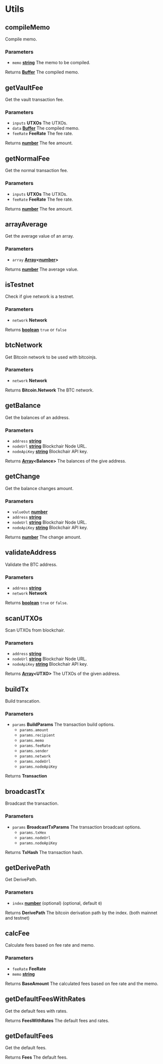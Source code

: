 # Utils

<!-- Generated by documentation.js. Update this documentation by updating the source code. -->

## compileMemo

Compile memo.

### Parameters

-   `memo` **[string][1]** The memo to be compiled.

Returns **[Buffer][2]** The compiled memo.

## getVaultFee

Get the vault transaction fee.

### Parameters

-   `inputs` **UTXOs** The UTXOs.
-   `data` **[Buffer][2]** The compiled memo.
-   `feeRate` **FeeRate** The fee rate.

Returns **[number][3]** The fee amount.

## getNormalFee

Get the normal transaction fee.

### Parameters

-   `inputs` **UTXOs** The UTXOs.
-   `feeRate` **FeeRate** The fee rate.

Returns **[number][3]** The fee amount.

## arrayAverage

Get the average value of an array.

### Parameters

-   `array` **[Array][4]&lt;[number][3]>** 

Returns **[number][3]** The average value.

## isTestnet

Check if give network is a testnet.

### Parameters

-   `network` **Network** 

Returns **[boolean][5]** `true` or `false`

## btcNetwork

Get Bitcoin network to be used with bitcoinjs.

### Parameters

-   `network` **Network** 

Returns **Bitcoin.Network** The BTC network.

## getBalance

Get the balances of an address.

### Parameters

-   `address` **[string][1]** 
-   `nodeUrl` **[string][1]** Blockchair Node URL.
-   `nodeApiKey` **[string][1]** Blockchair API key.

Returns **[Array][4]&lt;Balance>** The balances of the give address.

## getChange

Get the balance changes amount.

### Parameters

-   `valueOut` **[number][3]** 
-   `address` **[string][1]** 
-   `nodeUrl` **[string][1]** Blockchair Node URL.
-   `nodeApiKey` **[string][1]** Blockchair API key.

Returns **[number][3]** The change amount.

## validateAddress

Validate the BTC address.

### Parameters

-   `address` **[string][1]** 
-   `network` **Network** 

Returns **[boolean][5]** `true` or `false`.

## scanUTXOs

Scan UTXOs from blockchair.

### Parameters

-   `address` **[string][1]** 
-   `nodeUrl` **[string][1]** Blockchair Node URL.
-   `nodeApiKey` **[string][1]** Blockchair API key.

Returns **[Array][4]&lt;UTXO>** The UTXOs of the given address.

## buildTx

Build transcation.

### Parameters

-   `params` **BuildParams** The transaction build options.
    -   `params.amount`  
    -   `params.recipient`  
    -   `params.memo`  
    -   `params.feeRate`  
    -   `params.sender`  
    -   `params.network`  
    -   `params.nodeUrl`  
    -   `params.nodeApiKey`  

Returns **Transaction** 

## broadcastTx

Broadcast the transaction.

### Parameters

-   `params` **BroadcastTxParams** The transaction broadcast options.
    -   `params.txHex`  
    -   `params.nodeUrl`  
    -   `params.nodeApiKey`  

Returns **TxHash** The transaction hash.

## getDerivePath

Get DerivePath.

### Parameters

-   `index` **[number][3]** (optional) (optional, default `0`)

Returns **DerivePath** The bitcoin derivation path by the index. (both mainnet and testnet)

## calcFee

Calculate fees based on fee rate and memo.

### Parameters

-   `feeRate` **FeeRate** 
-   `memo` **[string][1]** 

Returns **BaseAmount** The calculated fees based on fee rate and the memo.

## getDefaultFeesWithRates

Get the default fees with rates.

Returns **FeesWithRates** The default fees and rates.

## getDefaultFees

Get the default fees.

Returns **Fees** The default fees.

[1]: https://developer.mozilla.org/docs/Web/JavaScript/Reference/Global_Objects/String

[2]: https://nodejs.org/api/buffer.html

[3]: https://developer.mozilla.org/docs/Web/JavaScript/Reference/Global_Objects/Number

[4]: https://developer.mozilla.org/docs/Web/JavaScript/Reference/Global_Objects/Array

[5]: https://developer.mozilla.org/docs/Web/JavaScript/Reference/Global_Objects/Boolean
